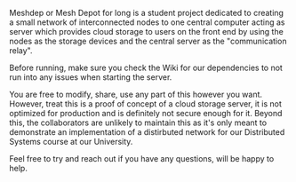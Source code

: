 Meshdep or Mesh Depot for long is a student project dedicated to creating a small network of interconnected nodes to one central computer acting as server which provides cloud storage to users on the front end by using the nodes as the storage devices and the central server as the "communication relay".

Before running, make sure you check the Wiki for our dependencies to not run into any issues when starting the server.

You are free to modify, share, use any part of this however you want. However, treat this is a proof of concept of a cloud storage server, it is not optimized for production and is definitely not secure enough for it. Beyond this, the collaborators are unlikely to maintain this as it's only meant to demonstrate an implementation of a distirbuted network for our Distributed Systems course at our University.

Feel free to try and reach out if you have any questions, will be happy to help.
